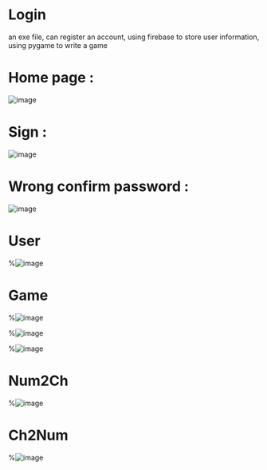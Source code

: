 # Login

an exe file, can register an account, using firebase to store user information, using pygame to write a game
#
# Home page : 

![image](https://github.com/muscleee/Login/blob/master/picture/home.PNG)
#
# Sign : 

![image](https://github.com/muscleee/Login/blob/master/picture/sign.PNG)
#
# Wrong confirm password :

![image](https://github.com/muscleee/Login/blob/master/picture/signWrong.PNG)
#
# User

%![image](https://github.com/muscleee/Login/blob/master/picture/user.png)
#
# Game

%![image](https://github.com/muscleee/Login/blob/master/picture/gameStart.PNG)

%![image](https://github.com/muscleee/Login/blob/master/picture/game.png)

%![image](https://github.com/muscleee/Login/blob/master/picture/gameEnd.PNG)
#
# Num2Ch

%![image](https://github.com/muscleee/Login/blob/master/picture/num2ch.PNG)
#
# Ch2Num

%![image](https://github.com/muscleee/Login/blob/master/picture/ch2num.PNG)
